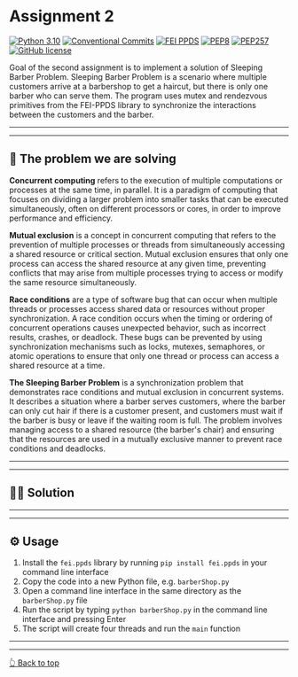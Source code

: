 # Assignment 2

[![Python 3.10](https://img.shields.io/badge/Python-3.10-blue.svg)](https://www.python.org/downloads/release/python-3100/)
[![Conventional Commits](https://img.shields.io/badge/Conventional%20Commits-1.0.0-blue.svg)](https://conventionalcommits.org)
[![FEI PPDS](https://img.shields.io/badge/fei.ppds-1.2.1-blue.svg)](https://pypi.org/project/fei.ppds/)
[![PEP8](https://img.shields.io/badge/Code%20Style-PEP8-orange.svg)](https://www.python.org/dev/peps/pep-0008/)
[![PEP257](https://img.shields.io/badge/Doctsring%20Conventions-PEP257-orange.svg)](https://www.python.org/dev/peps/pep-0008/)
[![GitHub license](https://img.shields.io/badge/License-MIT-green.svg)](https://github.com/SamuelHancak/Hancak_102932D_feippds/blob/01/LICENSE)

Goal of the second assignment is to implement a solution of Sleeping Barber Problem.
Sleeping Barber Problem is a scenario where multiple customers arrive at a barbershop to get a haircut,
but there is only one barber who can serve them.
The program uses mutex and rendezvous primitives from the FEI-PPDS library to synchronize the
interactions between the customers and the barber.

<hr>
<hr>

## 🔬 The problem we are solving

**Concurrent computing** refers to the execution of multiple computations or processes at the same time, in parallel. It
is a paradigm of computing that focuses on dividing a larger problem into smaller tasks that can be executed
simultaneously, often on different processors or cores, in order to improve performance and efficiency.

**Mutual exclusion** is a concept in concurrent computing that refers to the prevention of multiple processes or threads
from simultaneously accessing a shared resource or critical section. Mutual exclusion ensures that only one process can
access the shared resource at any given time, preventing conflicts that may arise from multiple processes trying to
access or modify the same resource simultaneously.

**Race conditions** are a type of software bug that can occur when multiple threads or processes access shared data or
resources without proper synchronization. A race condition occurs when the timing or ordering of concurrent operations
causes unexpected behavior, such as incorrect results, crashes, or deadlock. These bugs can be prevented by using
synchronization mechanisms such as locks, mutexes, semaphores, or atomic
operations to ensure that only one thread or process can access a shared resource at a time.

**The Sleeping Barber Problem** is a synchronization problem that demonstrates race conditions and mutual
exclusion in concurrent systems. It describes a situation where a barber serves customers, where the barber can only cut
hair if there is a customer present, and customers must wait if the barber is busy or leave if the waiting room is full.
The problem involves managing access to a shared resource (the barber's chair) and ensuring that the resources are used
in a mutually exclusive manner to prevent race conditions and deadlocks.

<hr>
<hr>

## 🧑‍💻 Solution

<hr>
<hr>

## ⚙️ Usage

1. Install the `fei.ppds` library by running `pip install fei.ppds` in your command line interface
2. Copy the code into a new Python file, e.g. `barberShop.py`
3. Open a command line interface in the same directory as the `barberShop.py` file
4. Run the script by typing `python barberShop.py` in the command line interface and pressing Enter
5. The script will create four threads and run the `main` function

<hr>
<hr>

[👆 Back to top](#assignment-2)
